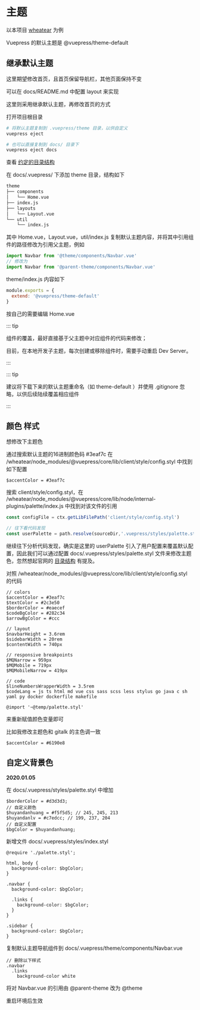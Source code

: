 # 主题

以本项目 [wheatear](https://github.com/xiaoxuefengnian/wheatear) 为例

Vuepress 的默认主题是 @vuepress/theme-default

## 继承默认主题

这里期望修改首页，且首页保留导航栏，其他页面保持不变

可以在 docs/README.md 中配置 layout 来实现

这里则采用继承默认主题，再修改首页的方式

打开项目根目录

```bash
# 将默认主题复制到 .vuepress/theme 目录，以供自定义
vuepress eject

# 也可以直接复制到 docs/ 目录下
vuepress eject docs
```

查看 [约定的目录结构](https://v1.vuepress.vuejs.org/zh/theme/writing-a-theme.html#目录结构)

在 docs/.vuepress/ 下添加 theme 目录，结构如下

```bash
theme
├── components
│   └── Home.vue
├── index.js
├── layouts
│   └── Layout.vue
└── util
    └── index.js
```

其中 Home.vue，Layout.vue，util/index.js 复制默认主题内容，并将其中引用组件的路径修改为引用父主题，例如

```javascript
import Navbar from '@theme/components/Navbar.vue'
// 修改为
import Navbar from '@parent-theme/components/Navbar.vue'
```

theme/index.js 内容如下

```javascript
module.exports = {
  extend: '@vuepress/theme-default'
}
```

按自己的需要编辑 Home.vue

::: tip

组件的覆盖，最好直接基于父主题中对应组件的代码来修改；

目前，在本地开发子主题，每次创建或移除组件时，需要手动重启 Dev Server。

:::

::: tip

建议将下载下来的默认主题重命名（如 theme-default ）并使用 .gitignore 忽略，以供后续陆续覆盖相应组件

:::

## 颜色 样式

想修改下主题色

通过搜索默认主题的16进制颜色码 #3eaf7c 在 /wheatear/node_modules/@vuepress/core/lib/client/style/config.styl 中找到如下配置

```stylus
$accentColor = #3eaf7c
```

搜索 client/style/config.styl，在 /wheatear/node_modules/@vuepress/core/lib/node/internal-plugins/palette/index.js 中找到对该文件的引用

```javascript
const configFile = ctx.getLibFilePath('client/style/config.styl')

// 往下看代码发现
const userPalette = path.resolve(sourceDir,'.vuepress/styles/palette.styl')
```

继续往下分析代码发现，确实是这里的 userPalette 引入了用户配置来覆盖默认配置，因此我们可以通过配置 docs/.vuepress/styles/palette.styl 文件来修改主题色，忽然想起官网的 [目录结构](https://v1.vuepress.vuejs.org/zh/guide/directory-structure.html) 有提及。

对照 /wheatear/node_modules/@vuepress/core/lib/client/style/config.styl 的代码

```stylus
// colors
$accentColor = #3eaf7c
$textColor = #2c3e50
$borderColor = #eaecef
$codeBgColor = #282c34
$arrowBgColor = #ccc

// layout
$navbarHeight = 3.6rem
$sidebarWidth = 20rem
$contentWidth = 740px

// responsive breakpoints
$MQNarrow = 959px
$MQMobile = 719px
$MQMobileNarrow = 419px

// code
$lineNumbersWrapperWidth = 3.5rem
$codeLang = js ts html md vue css sass scss less stylus go java c sh yaml py docker dockerfile makefile

@import '~@temp/palette.styl'

```

来重新赋值颜色变量即可

比如我修改主题色和 gitalk 的主色调一致

```stylus
$accentColor = #6190e8
```

## 自定义背景色

**2020.01.05**

在 docs/.vuepress/styles/palette.styl 中增加

```stylus
$borderColor = #d3d3d3;
// 自定义颜色
$huyandanhuang = #f5f5d5; // 245, 245, 213
$huyandanlv = #c7edcc; // 199, 237, 204
// 自定义配置
$bgColor = $huyandanhuang;
```

新增文件 docs/.vuepress/styles/index.styl

```stylus
@require './palette.styl';

html, body {
  background-color: $bgColor;
}

.navbar {
  background-color: $bgColor;

  .links {
    background-color: $bgColor;
  }
}

.sidebar {
  background-color: $bgColor;
}

```

复制默认主题导航组件到 docs/.vuepress/theme/components/Navbar.vue

```stylus
// 删除以下样式
.navbar
  .links
    background-color white
```

将对 Navbar.vue 的引用由 @parent-theme 改为 @theme

重启环境后生效